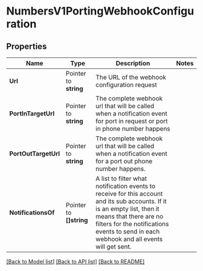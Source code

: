 # NumbersV1PortingWebhookConfiguration

## Properties

Name | Type | Description | Notes
------------ | ------------- | ------------- | -------------
**Url** | Pointer to **string** | The URL of the webhook configuration request |
**PortInTargetUrl** | Pointer to **string** | The complete webhook url that will be called when a notification event for port in request or port in phone number happens |
**PortOutTargetUrl** | Pointer to **string** | The complete webhook url that will be called when a notification event for a port out phone number happens. |
**NotificationsOf** | Pointer to **[]string** | A list to filter what notification events to receive for this account and its sub accounts. If it is an empty list, then it means that there are no filters for the notifications events to send in each webhook and all events will get sent. |

[[Back to Model list]](../README.md#documentation-for-models) [[Back to API list]](../README.md#documentation-for-api-endpoints) [[Back to README]](../README.md)


